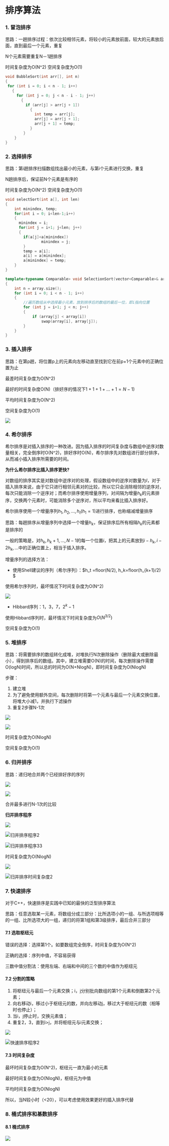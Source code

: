 # 排序算法

### 1. 冒泡排序

思路：一趟排序过程：依次比较相邻元素，将较小的元素放前面，较大的元素放后面，直到最后一个元素，重复

N个元素需要重复N－1趟排序

时间复杂度为O(N^2) 空间复杂度为O(1)

 ```c++
void BubbleSort(int arr[], int n)
{
  for (int i = 0; i < n - 1; i++)
	{
      for (int j = 0; j < n - i - 1; j++)
	    {
          if (arr[j] > arr[j + 1]) 
			{
              int temp = arr[j];
              arr[j] = arr[j + 1];
              arr[j + 1] = temp;
            }
         }
     }
 }
 ```

### 2. 选择排序

思路：第i趟排序扫描数组找出最小的元素，与第i个元素进行交换，重复

N趟排序后，保证前N个元素是有序的

时间复杂度为O(N^2) 空间复杂度为O(1)

```c++
void selectSort(int a[], int len)
{
	int minindex, temp;
	for(int i = 0; i<len-1;i++)
	{
	  minindex = i;
	  for(int j = i+1; j<len; j++)
	  {
	    if(a[j]<a[minindex])
				minindex = j;
		}
		temp = a[i];
		a[i] = a[minindex];
		a[minindex] = temp;
	}
}

template<typename Comparable> void SelectionSort(vector<Comparable>& array)
{
	int n = array.size();
	for (int i = 0; i < n - 1; i++)
	{
		//遍历数组从中选择最小元素，放到排序后的数组的最后一位，即i指向位置
		for (int j = i+1; j < n; j++)
		{
			if (array[j] < array[i])
				swap(array[i], array[j]);
		}
	}
}
```

### 3. 插入排序

思路：在第p趟，将位置p上的元素向左移动直至找到它在前p+1个元素中的正确位置为止

最差时间复杂度为O(N^2) 

最好的时间复杂度O(N)（排好序的情况下$1+1+1+...+1 = N-1$)

平均时间复杂度为O(N^2)

空间复杂度为O(1)

![](F:\NoteBook\.gitbook\assets\插入排序.png)

### 4. 希尔排序

希尔排序是对插入排序的一种改进。因为插入排序的时间复杂度与数组中逆序对数量相关，完全倒序时O(N^2)，排好序时O(N)，希尔排序先对数组进行部分排序，从而减小插入排序所需要的时间。

**为什么希尔排序比插入排序更快?**

对数组的排序其实是对数组中逆序对的处理，假设数组中的逆序对数量为$I$，对于插入排序来说，由于它只进行相邻元素对的比较，所以它只会消除相邻的逆序对，每次只能消除一个逆序对；而希尔排序使用增量序列，对间隔为增量$h_k$的元素排序，交换两个元素时，可能消除多个逆序对，所以平均来看比插入排序好。

希尔排序使用一个增量序列$h_1, h_2, ..., h_t(h_1=1)$进行排序，也称缩减增量排序

思路：每趟排序从增量序列中选择一个增量$h_k$，保证排序后所有相隔$h_k$的元素都是排序的

一般的策略是，对$h_k, h_k+1,..., N-1$的每一个位置$i$，把其上的元素放到$i-h_k, i-2h_k,...$中的正确位置上，相当于插入排序。

增量序列的选择方法：

* 使用Shell建议的序列（希尔序列）：$h_t =floor(N/2), h_k=floor(h_{k+1}/2) $

使用希尔序列时，最坏情况下时间复杂度为O(N^2) 

![](F:\NoteBook\.gitbook\assets\希尔排序.png)

* Hibbard序列：$1，3，7，2^k-1$

使用Hibbard序列时，最坏情况下时间复杂度为$O(N^{3/2})$

空间复杂度为O(1)

### 5. 堆排序

思路：将需要排序的数组转化成堆，对堆执行N次删除操作（删除最大或删除最小），得到排序后的数组。其中，建立堆需要O(N)的时间，每次删除操作需要O(logN)时间，所以总的时间为O(N+NlogN)，即时间复杂度为O(NlogN)

步骤：

1. 建立堆
2. 为了避免使用额外空间，每次删除时将第一个元素与最后一个元素交换位置，将堆大小减1，并执行下滤操作
3. 重复2步骤N-1次

![](F:\NoteBook\.gitbook\assets\堆排序1.png)

![](F:\NoteBook\.gitbook\assets\堆排序2.png)

时间复杂度为O(NlogN)

空间复杂度为O(1)

### 6. 归并排序

思路：递归地合并两个已经排好序的序列

![](F:\NoteBook\.gitbook\assets\归并排序1.png)

![](F:\NoteBook\.gitbook\assets\归并排序2.png)

合并最多进行N-1次的比较

**归并排序程序**

![](F:\NoteBook\.gitbook\assets\归并排序程序1.png)

![归并排序程序2](F:\NoteBook\.gitbook\assets\归并排序程序2.png)

![归并排序程序33](F:\NoteBook\.gitbook\assets\归并排序程序33.png)

时间复杂度为O(NlogN)

![](F:\NoteBook\.gitbook\assets\归并排序时间复杂度1.png)

![归并排序时间复杂度2](F:\NoteBook\.gitbook\assets\归并排序时间复杂度2.png)

### 7. 快速排序

对于C++，快速排序是实践中已知的最快的泛型排序算法

思路：任意选取某一元素，将数组分成三部分：比所选项小的一组、与所选项相等的一组、比所选项大的一组，递归的将第1组和第3级排序，最后合并三部分

#### 7.1 选取枢纽元

错误的选择：选择第1个。如要数组完全倒序，时间复杂度为O(N^2)

正确的选择：序列中值，不容易获得

三数中值分割法：使用左端、右端和中间的三个数的中值作为枢纽元

#### 7.2 分割的策略

1. 将枢纽元与最后一个元素交换；i，j分别批向数组的第1个元素和倒数第2个元素；
2. 向右移动i，移过小于枢纽元的数，并向左移动j，移过大于枢纽元的数（相等时也停止）；
3. 当i，j停止时，交换元素值；
4. 重复2，3，直到i>j，并将枢纽元与i元素交换；

![](F:\NoteBook\.gitbook\assets\快速排序程序1.png)

![快速排序程序2](F:\NoteBook\.gitbook\assets\快速排序程序2.png)

#### 7.3 时间复杂度

最坏时间复杂度为O(N^2)，枢纽元一直为最小的元素

最好时间复杂度为O(NlogN)，枢纽元为中值

平均时间复杂度为O(NlogN)

所以，当N较小时（<20），可以考虑使用效果更好的插入排序代替

### 8. 桶式排序和基数排序

#### 8.1 桶式排序

![](F:\NoteBook\.gitbook\assets\桶式排序.png)